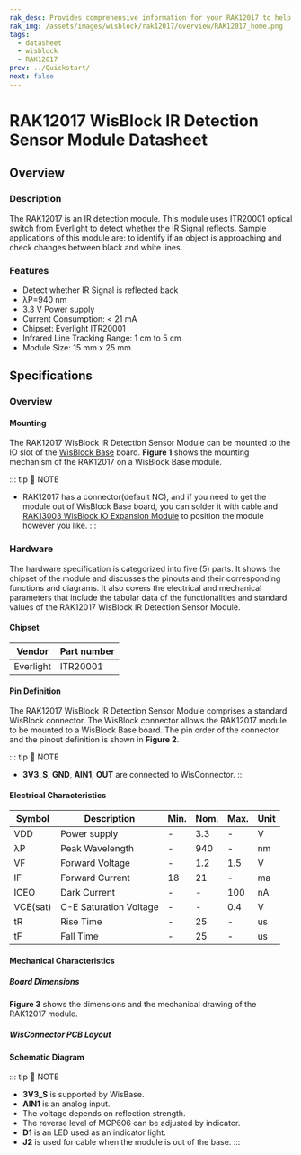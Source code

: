```yaml
---
rak_desc: Provides comprehensive information for your RAK12017 to help you use it. This information includes technical specifications, characteristics, and requirements, and it also discusses the device components.
rak_img: /assets/images/wisblock/rak12017/overview/RAK12017_home.png
tags:
  - datasheet
  - wisblock
  - RAK12017
prev: ../Quickstart/
next: false
---
```


# RAK12017 WisBlock IR Detection Sensor Module Datasheet

## Overview

### Description

The RAK12017 is an IR detection module. This module uses ITR20001 optical switch from Everlight to detect whether the IR Signal reflects. Sample applications of this module are: to identify if an object is approaching and check changes between black and white lines. 


### Features

- Detect whether IR Signal is reflected back
- λP=940&nbsp;nm
- 3.3&nbsp;V Power supply
- Current Consumption: < 21&nbsp;mA
- Chipset: Everlight ITR20001
- Infrared Line Tracking Range: 1&nbsp;cm to 5&nbsp;cm
- Module Size: 15&nbsp;mm x 25&nbsp;mm

## Specifications

### Overview 

#### Mounting

The RAK12017 WisBlock IR Detection Sensor Module can be mounted to the IO slot of the [WisBlock Base](https://docs.rakwireless.com/Product-Categories/WisBlock/#wisblock-base) board. **Figure 1** shows the mounting mechanism of the RAK12017 on a WisBlock Base module.

<rk-img
  src="/assets/images/wisblock/rak12017/datasheet/mounting.png"
  width="60%"
  caption="RAK12017 WisBlock IR Detection Module Mounting"
/>

::: tip 📝 NOTE
- RAK12017 has a connector(default NC), and if you need to get the module out of WisBlock Base board, you can solder it with cable and [RAK13003 WisBlock IO Expansion Module](https://store.rakwireless.com/products/io-expansion-module-rak13003) to position the module however you like.
:::

### Hardware
The hardware specification is categorized into five (5) parts. It shows the chipset of the module and discusses the pinouts and their corresponding functions and diagrams. It also covers the electrical and mechanical parameters that include the tabular data of the functionalities and standard values of the RAK12017 WisBlock IR Detection Sensor Module.

####  Chipset

| Vendor    | Part number |
| --------- | ----------- |
| Everlight | ITR20001    |

#### Pin Definition

The RAK12017 WisBlock IR Detection Sensor Module comprises a standard WisBlock connector. The WisBlock connector allows the RAK12017 module to be mounted to a WisBlock Base board. The pin order of the connector and the pinout definition is shown in **Figure 2**.

::: tip 📝 NOTE
- **3V3_S**, **GND**, **AIN1**, **OUT** are connected to WisConnector.
:::

 <rk-img
  src="/assets/images/wisblock/rak12017/datasheet/RAK12017_Pinouts.svg"
  width="80%"
  caption="RAK12017 WisBlock IR Detection Module Pinout"
/>
  

#### Electrical Characteristics


| Symbol   | Description            | Min. | Nom. | Max. | Unit |
| -------- | ---------------------- | ---- | ---- | ---- | ---- |
| VDD      | Power supply           | -    | 3.3  | -    | V    |
| λP       | Peak Wavelength        | -    | 940  | -    | nm   |
| VF       | Forward Voltage        | -    | 1.2  | 1.5  | V    |
| IF       | Forward Current        | 18   | 21   | -    | ma   |
| ICEO     | Dark Current           | -    | -    | 100  | nA   |
| VCE(sat) | C-E Saturation Voltage | -    | -    | 0.4  | V    |
| tR       | Rise Time              | -    | 25   | -    | us   |
| tF       | Fall Time              | -    | 25   | -    | us   |

#### Mechanical Characteristics

##### Board Dimensions

**Figure 3** shows the dimensions and the mechanical drawing of the RAK12017 module.

 <rk-img
  src="/assets/images/wisblock/rak12017/datasheet/mechanical-drawing.png"
  width="60%"
  caption="RAK12017 WisBlock IR Detection Module Dimensions"
/>


##### WisConnector PCB Layout

<rk-img
  src="/assets/images/wisblock/rak12017/datasheet/pcb_footprint.png"
  width="100%"
  caption="WisConnector PCB Footprint and Recommendations"
/>


#### Schematic Diagram

<rk-img
  src="/assets/images/wisblock/rak12017/datasheet/schematic.png"
  width="75%"
  caption="WisConnector and RAK12017 Schematic"
/>

::: tip 📝 NOTE
- **3V3_S** is supported by WisBase.
- **AIN1** is an analog input.
- The voltage depends on reflection strength.
- The reverse level of MCP606 can be adjusted by indicator.
- **D1** is an LED used as an indicator light.
- **J2** is used for cable when the module is out of the base.
:::
​      


